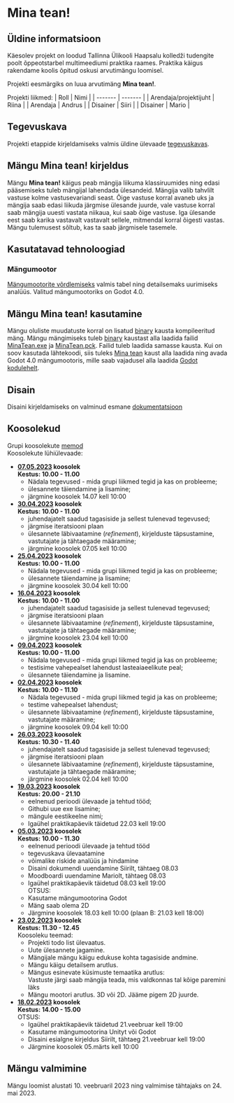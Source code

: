 # Mina tean!
## Üldine informatsioon
Käesolev projekt on loodud Tallinna Ülikooli Haapsalu kolledži tudengite poolt õppeotstarbel multimeediumi praktika raames. Praktika käigus rakendame koolis õpitud oskusi arvutimängu loomisel.

Projekti eesmärgiks on luua arvutimäng **Mina tean!**. 

Projekti liikmed:
| Roll | Nimi |
| ------- | ------- |
| Arendaja/projektijuht | Riina |
| Arendaja | Andrus | 
| Disainer | Siiri | 
| Disainer | Mario |

## Tegevuskava
Projekti etappide kirjeldamiseks valmis üldine ülevaade [tegevuskavas](https://github.com/tluhk/rif21-MM-praktika-3/blob/master/docs/Tegevuskava.md).
 
## Mängu Mina tean! kirjeldus
Mängu **Mina tean!** käigus peab mängija liikuma klassiruumides ning edasi pääsemiseks 
tuleb mängijal lahendada ülesandeid. Mängija valib tahvlilt vastuse kolme 
vastusevariandi seast. Õige vastuse korral avaneb uks ja mängija saab edasi liikuda
järgmise ülesande juurde, vale vastuse korral saab mängija uuesti vastata niikaua, kui saab
õige vastuse. Iga ülesande eest saab karika vastavalt vastavalt sellele, mitmendal
korral õigesti vastas. Mängu tulemusest sõltub, kas ta saab järgmisele tasemele. 

## Kasutatavad tehnoloogiad
### Mängumootor
[Mängumootorite võrdlemiseks](https://github.com/tluhk/rif21-MM-praktika-3/blob/master/docs/Mangumootorid.md) valmis tabel ning detailsemaks uurimiseks analüüs. Valitud mängumootoriks on Godot 4.0. 

## Mängu Mina tean! kasutamine
Mängu oluliste muudatuste korral on lisatud [binary](https://github.com/tluhk/rif21-MM-praktika-3/blob/master/MinaTean/binary) kausta kompileeritud mäng. Mängu mängimiseks tuleb [binary](https://github.com/tluhk/rif21-MM-praktika-3/blob/master/MinaTean/binary) kaustast alla laadida failid [MinaTean.exe](https://github.com/tluhk/rif21-MM-praktika-3/blob/master/MinaTean/binary/MinaTean.exe) ja [MinaTean.pck](https://github.com/tluhk/rif21-MM-praktika-3/blob/master/MinaTean/binary/MinaTean.pck). Failid tuleb laadida samasse kausta. 
Kui on soov kasutada lähtekoodi, siis tuleks [Mina tean](https://github.com/tluhk/rif21-MM-praktika-3/blob/master/MinaTean/) kaust alla laadida ning avada Godot 4.0 mängumootoris, mille saab vajadusel alla laadida [Godot kodulehelt](https://godotengine.org/).

## Disain
Disaini kirjeldamiseks on valminud esmane [dokumentatsioon](/docs/DisainiPlaan.md)

## Koosolekud
Grupi koosolekute [memod](/docs/Koosolekud.md)<br>
Koosolekute lühiülevaade:
- **[07.05.2023](/docs/Koosolekud.md#07052023) koosolek** <br>
  **Kestus: 10.00 - 11.00** <br>
  - Nädala tegevused - mida grupi liikmed tegid ja kas on probleeme;<br>
  - ülesannete täiendamine ja lisamine; <br> 
  - järgmine koosolek 14.07 kell 10:00 <br>
- **[30.04.2023](/docs/Koosolekud.md#16042023) koosolek** <br>
  **Kestus: 10.00 - 11.00** <br>
  - juhendajatelt saadud tagasiside ja sellest tulenevad tegevused;<br>
  - järgmise iteratsiooni plaan<br>
  - ülesannete läbivaatamine (_refinement_), kirjelduste täpsustamine, vastutajate ja tähtaegade määramine;<br>
  - järgmine koosolek 07.05 kell 10:00 <br>
- **[25.04.2023](/docs/Koosolekud.md#25042023) koosolek** <br>
  **Kestus: 10.00 - 11.00** <br>
  - Nädala tegevused - mida grupi liikmed tegid ja kas on probleeme;<br>
  - ülesannete täiendamine ja lisamine; <br> 
  - järgmine koosolek 30.04 kell 10:00 <br>
- **[16.04.2023](/docs/Koosolekud.md#16042023) koosolek** <br>
  **Kestus: 10.00 - 11.00** <br>
  - juhendajatelt saadud tagasiside ja sellest tulenevad tegevused;<br>
  - järgmise iteratsiooni plaan<br>
  - ülesannete läbivaatamine (_refinement_), kirjelduste täpsustamine, vastutajate ja tähtaegade määramine;<br>
  - järgmine koosolek 23.04 kell 10:00 <br>
- **[09.04.2023](/docs/Koosolekud.md#09042023) koosolek** <br>
  **Kestus: 10.00 - 11.00** <br>
  - Nädala tegevused - mida grupi liikmed tegid ja kas on probleeme;<br>
  - testisime vahepealset lahendust lasteaiaeelikute peal;<br>
  - ülesannete täiendamine ja lisamine. <br>  
- **[02.04.2023](/docs/Koosolekud.md#02042023) koosolek** <br>
  **Kestus: 10.00 - 11.10** <br>
  - Nädala tegevused - mida grupi liikmed tegid ja kas on probleeme;<br>
  - testime vahepealset lahendust;<br>
  - ülesannete läbivaatamine (_refinement_), kirjelduste täpsustamine, vastutajate määramine;<br>
  - järgmine koosolek 09.04 kell 10:00 <br>  
- **[26.03.2023](/docs/Koosolekud.md#26032023) koosolek** <br>
  **Kestus: 10.30 - 11.40** <br>
  - juhendajatelt saadud tagasiside ja sellest tulenevad tegevused;<br>
  - järgmise iteratsiooni plaan<br>
  - ülesannete läbivaatamine (_refinement_), kirjelduste täpsustamine, vastutajate ja tähtaegade määramine;<br>
  - järgmine koosolek 02.04 kell 10:00 <br>  
- **[19.03.2023](/docs/Koosolekud.md#19032023) koosolek**<br>
**Kestus: 20.00 - 21.10**<br>
  - eelnenud perioodi ülevaade ja tehtud tööd;<br>
  - Githubi uue exe lisamine;<br>
  - mängule eestikeelne nimi;<br>
  - Igaühel praktikapäevik täidetud 22.03 kell 19:00<br>
- **[05.03.2023](/docs/Koosolekud.md#05032023) koosolek** <br>
**Kestus: 10.00 - 11.30** <br>
  - eelnenud perioodi ülevaade ja tehtud tööd
  - tegevuskava ülevaatamine
  - võimalike riskide analüüs ja hindamine
  - Disaini dokumendi uuendamine Siirilt, tähtaeg 08.03 <br>
  - Moodboardi uuendamine Mariolt, tähtaeg 08.03 <br>
  - Igaühel praktikapäevik täidetud 08.03 kell 19:00<br> 
  OTSUS:<br> 
  - Kasutame mängumootorina Godot<br>
  - Mäng saab olema 2D<br>
  - Järgmine koosolek 18.03 kell 10:00 (plaan B: 21.03 kell 18:00)<br>
- **[23.02.2023](/docs/Koosolekud.md#23022023) koosolek**<br>
**Kestus: 11.30 - 12.45** <br>
   Koosoleku teemad:<br>
   - Projekti todo list ülevaatus. <br>
   - Uute ülesannete jagamine. <br>
   - Mängijale mängu käigu edukuse kohta tagasiside andmine. <br>
   - Mängu käigu detailsem arutlus. <br>
   - Mängus esinevate küsimuste temaatika arutlus:<br>
    Vastuste järgi saab mängija teada, mis valdkonnas tal kõige paremini läks <br>
   - Mängu mootori arutlus. 3D või 2D. Jääme pigem 2D juurde.<br>
- **[18.02.2023](/docs/Koosolekud.md#18022023) koosolek**<br>
**Kestus: 14.00 - 15.00** <br>
  OTSUS:<br> 
  - Igaühel praktikapäevik täidetud 21.veebruar kell 19:00<br> 
  - Kasutame mängumootorina Unityt või Godot<br>
  - Disaini esialgne kirjeldus Siirilt, tähtaeg 21.veebruar kell 19:00 <br>
  - Järgmine koosolek 05.märts kell 10:00<br>


## Mängu valmimine
Mängu loomist alustati 10. veebruaril 2023 ning valmimise tähtajaks on 24. mai 2023. 
